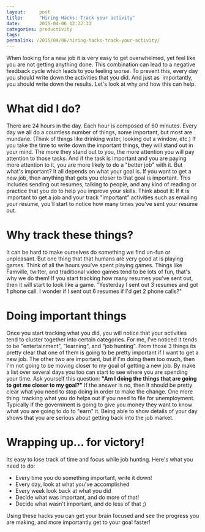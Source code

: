 ```yaml
---
layout:     post
title:      "Hiring Hacks: Track your activity"
date:       2015-04-06 12:32:33
categories: productivity
tags:  
permalink: /2015/04/06/hiring-hacks-track-your-activity/
---
```

When looking for a new job it is very easy to get overwhelmed, yet feel like you are not getting anything done. This combination can lead to a negative feedback cycle which leads to you feeling worse. To prevent this, every day you should write down the activities that you did. And just as  importantly, you should write down the results. Let's look at why and how this can help. 

# What did I do?

There are 24 hours in the day. Each hour is composed of 60 minutes. Every day we all do a countless number of things, some important, but most are mundane. (Think of things like drinking water, looking out a window, etc.) If you take the time to write down the important things, they will stand out in your mind. The more they stand out to you, the more attention you will pay attention to those tasks. And if the task is important and you are paying more attention to it, you are more likely to do a "better job" with it. But what's important? It all depends on what your goal is. If you want to get a new job, then anything that gets you closer to that goal is important. This includes sending out resumes, talking to people, and any kind of reading or practice that you do to help you improve your skills. Think about it: If it is important to get a job and your track "important" activities such as emailing your resume, you'll start to notice how many times you've sent your resume out. 

# Why track these things?

It can be hard to make ourselves do something we find un-fun or unpleasant. But one thing that that humans are very good at is playing games. Think of all the hours you've spent playing games. Things like Famville, twitter, and traditional video games tend to be lots of fun, that's why we do them! If you start tracking how many resumes you've sent out, then it will start to look like a game. "Yesterday I sent out 3 resumes and got 1 phone call. I wonder if I sent out 6 resumes if I'd get 2 phone calls?" 

# Doing important things

Once you start tracking what you did, you will notice that your activities tend to cluster together into certain categories. For me, I've noticed it tends to be "entertainment", "learning", and "job hunting". From those 3 things its pretty clear that one of them is going to be pretty important if I want to get a new job. The other two are important, but if I'm doing them too much, then I'm not going to be moving closer to my goal of getting a new job. By make a list over several days you too can start to see where you are spending your time. Ask yourself this question: **"Am I doing the things that are going to get me closer to my goal?"** If the answer is no, then It should be pretty clear what you need to stop doing in order to make the change. One more thing: tracking what you do helps out if you need to file for unemployment. Typically if the government is going to give you money they want to know what you are going to do to "earn" it. Being able to show details of your day shows that you are serious about getting back into the job market. 

# Wrapping up... for victory!

Its easy to lose track of time and focus while job hunting. Here's what you need to do: 

  * Every time you do something important, write it down!
  * Every day, look at what you've accomplished
  * Every week look back at what you did
  * Decide what was important, and do more of that!
  * Decide what wasn't important, and do less of that ;)

Using these hacks you can get your brain focused and see the progress you are making, and more importantly get to your goal faster!
